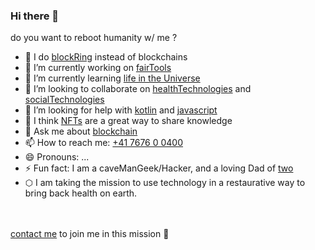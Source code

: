 
### Hi there 👋

do you want to reboot humanity w/ me ?

- 🔗 I do [blockRing][br] instead of blockchains
- 🔭 I’m currently working on [fairTools][1]
- 🌱 I’m currently learning [life in the Universe][2]
- 👯 I’m looking to collaborate on [healthTechnologies][3] and [socialTechnologies][4]
- 🤔 I’m looking for help with [kotlin][5] and [javascript][6]
- 🔷 I think [NFTs] are a great way to share knowledge
- 💬 Ask me about [blockchain][7]
- 📫 How to reach me: [+41 7676 0 0400](callto:+41767609400)
- 😄 Pronouns: ...
- ⚡ Fun fact: I am a caveManGeek/Hacker, and a loving Dad of [two]
- ⬡  I am taking the mission to use technology in a restaurative way to bring back health on earth.

<br><br>[contact me](mailto:michelc@drit.ml) to join me in this mission 🙏


<!--
**michel47/michel47** is a ✨ _special_ ✨ repository because its `README.md` (this file)
appears on your GitHub profile.

Here are some ideas to get you started:

-->


[1]: https://github.com/search?q=fairtools&type=Repositories
[2]: https://gitlab.com/holoverse4
[3]: https://healthium.gq
[4]: https://github.com/search?q=willforge&type=Users
[5]: https://github.com/search?q=kotlin-blockchain
[6]: https://github.com/search?q=irp_ipfs
[7]: https://github.com/search?q=user:michel47+blockchain

[br]: https://duckduckgo.com/?q=blockring+Mychelium+!g
[two]: https://duckduckgo.com/?q=%22Séraphina+and+Sébastien%22+!g
[NFTs]: https://opensea.io/doc-it
